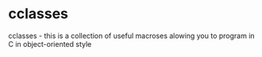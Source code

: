# cclasses
cclasses - this is a collection of useful macroses alowing you to program in C in object-oriented style
